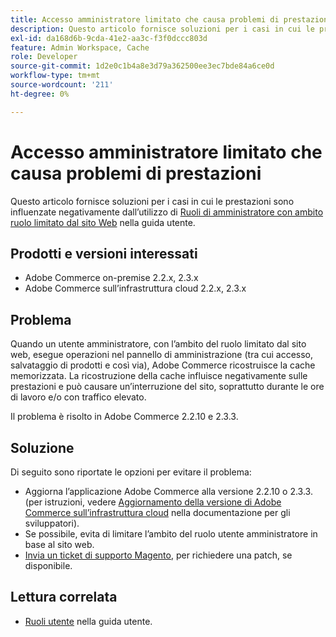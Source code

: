 ```yaml
---
title: Accesso amministratore limitato che causa problemi di prestazioni
description: Questo articolo fornisce soluzioni per i casi in cui le prestazioni sono influenzate negativamente dall’utilizzo di [Ruoli amministratore con ambito ruolo limitato dal sito web](https://docs.magento.com/m2/ee/user_guide/system/permissions-user-roles.html#step-2assign-resources) nella nostra guida utente.
exl-id: da168d6b-9cda-41e2-aa3c-f3f0dccc803d
feature: Admin Workspace, Cache
role: Developer
source-git-commit: 1d2e0c1b4a8e3d79a362500ee3ec7bde84a6ce0d
workflow-type: tm+mt
source-wordcount: '211'
ht-degree: 0%

---
```


# Accesso amministratore limitato che causa problemi di prestazioni

Questo articolo fornisce soluzioni per i casi in cui le prestazioni sono influenzate negativamente dall’utilizzo di [Ruoli di amministratore con ambito ruolo limitato dal sito Web](https://docs.magento.com/m2/ee/user_guide/system/permissions-user-roles.html#step-2assign-resources) nella guida utente.

## Prodotti e versioni interessati

* Adobe Commerce on-premise 2.2.x, 2.3.x
* Adobe Commerce sull’infrastruttura cloud 2.2.x, 2.3.x

## Problema

Quando un utente amministratore, con l’ambito del ruolo limitato dal sito web, esegue operazioni nel pannello di amministrazione (tra cui accesso, salvataggio di prodotti e così via), Adobe Commerce ricostruisce la cache memorizzata. La ricostruzione della cache influisce negativamente sulle prestazioni e può causare un’interruzione del sito, soprattutto durante le ore di lavoro e/o con traffico elevato.

Il problema è risolto in Adobe Commerce 2.2.10 e 2.3.3.

## Soluzione

Di seguito sono riportate le opzioni per evitare il problema:

* Aggiorna l’applicazione Adobe Commerce alla versione 2.2.10 o 2.3.3. (per istruzioni, vedere [Aggiornamento della versione di Adobe Commerce sull’infrastruttura cloud](https://devdocs.magento.com/guides/v2.3/cloud/project/project-upgrade.html) nella documentazione per gli sviluppatori).
* Se possibile, evita di limitare l’ambito del ruolo utente amministratore in base al sito web.
* [Invia un ticket di supporto Magento](/help/help-center-guide/help-center/magento-help-center-user-guide.md#submit-ticket), per richiedere una patch, se disponibile.

## Lettura correlata

* [Ruoli utente](https://docs.magento.com/m2/ee/user_guide/system/permissions-user-roles.html) nella guida utente.
